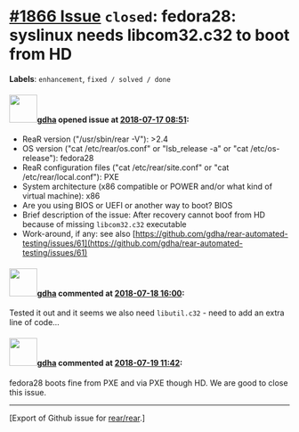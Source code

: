 [\#1866 Issue](https://github.com/rear/rear/issues/1866) `closed`: fedora28: syslinux needs libcom32.c32 to boot from HD
========================================================================================================================

**Labels**: `enhancement`, `fixed / solved / done`

#### <img src="https://avatars.githubusercontent.com/u/888633?u=cdaeb31efcc0048d3619651aa18dd4b76e636b21&v=4" width="50">[gdha](https://github.com/gdha) opened issue at [2018-07-17 08:51](https://github.com/rear/rear/issues/1866):

-   ReaR version ("/usr/sbin/rear -V"): &gt;2.4
-   OS version ("cat /etc/rear/os.conf" or "lsb\_release -a" or "cat
    /etc/os-release"): fedora28
-   ReaR configuration files ("cat /etc/rear/site.conf" or "cat
    /etc/rear/local.conf"): PXE
-   System architecture (x86 compatible or POWER and/or what kind of
    virtual machine): x86
-   Are you using BIOS or UEFI or another way to boot? BIOS
-   Brief description of the issue: After recovery cannot boof from HD
    because of missing `libcom32.c32` executable
-   Work-around, if any: see also
    [https://github.com/gdha/rear-automated-testing/issues/61](https://github.com/gdha/rear-automated-testing/issues/61)

#### <img src="https://avatars.githubusercontent.com/u/888633?u=cdaeb31efcc0048d3619651aa18dd4b76e636b21&v=4" width="50">[gdha](https://github.com/gdha) commented at [2018-07-18 16:00](https://github.com/rear/rear/issues/1866#issuecomment-405983801):

Tested it out and it seems we also need `libutil.c32` - need to add an
extra line of code...

#### <img src="https://avatars.githubusercontent.com/u/888633?u=cdaeb31efcc0048d3619651aa18dd4b76e636b21&v=4" width="50">[gdha](https://github.com/gdha) commented at [2018-07-19 11:42](https://github.com/rear/rear/issues/1866#issuecomment-406247450):

fedora28 boots fine from PXE and via PXE though HD. We are good to close
this issue.

------------------------------------------------------------------------

\[Export of Github issue for
[rear/rear](https://github.com/rear/rear).\]
